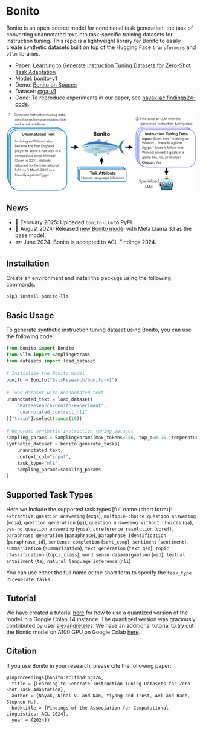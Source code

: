 # Bonito

Bonito is an open-source model for conditional task generation: the task of converting unannotated text into task-specific training datasets for instruction tuning. This repo is a lightweight library for Bonito to easily create synthetic datasets built on top of the Hugging Face `transformers` and `vllm` libraries.

- Paper: [Learning to Generate Instruction Tuning Datasets for
Zero-Shot Task Adaptation](https://arxiv.org/abs/2402.18334)
- Model: [bonito-v1](https://huggingface.co/BatsResearch/bonito-v1)
- Demo: [Bonito on Spaces](https://huggingface.co/spaces/nihalnayak/bonito)
- Dataset: [ctga-v1](https://huggingface.co/datasets/BatsResearch/ctga-v1)
- Code: To reproduce experiments in our paper, see [nayak-aclfindings24-code](https://github.com/BatsResearch/nayak-aclfindings24-code).

![Bonito](assets/workflow.png)

## News
- 🐠 February 2025: Uploaded `bonito-llm` to PyPI. 
- 🐡 August 2024: Released [new Bonito model](https://huggingface.co/BatsResearch/Llama-3.1-8B-bonito-v1) with Meta Llama 3.1 as the base model.
- 🐟 June 2024: Bonito is accepted to ACL Findings 2024.

## Installation
Create an environment and install the package using the following commands:
```bash
pip3 install bonito-llm
```

## Basic Usage
To generate synthetic instruction tuning dataset using Bonito, you can use the following code:
```python
from bonito import Bonito
from vllm import SamplingParams
from datasets import load_dataset

# Initialize the Bonito model
bonito = Bonito("BatsResearch/bonito-v1")

# load dataset with unannotated text
unannotated_text = load_dataset(
    "BatsResearch/bonito-experiment",
    "unannotated_contract_nli"
)["train"].select(range(10))

# Generate synthetic instruction tuning dataset
sampling_params = SamplingParams(max_tokens=256, top_p=0.95, temperature=0.5, n=1)
synthetic_dataset = bonito.generate_tasks(
    unannotated_text,
    context_col="input",
    task_type="nli",
    sampling_params=sampling_params
)
```

## Supported Task Types
Here we include the supported task types [full name (short form)]: `extractive question answering` (`exqa`), `multiple-choice question answering` (`mcqa`), `question generation` (`qg`), `question answering without choices` (`qa`), `yes-no question answering` (`ynqa`), `coreference resolution` (`coref`), `paraphrase generation` (`paraphrase`), `paraphrase identification` (`paraphrase_id`), `sentence completion` (`sent_comp`), `sentiment` (`sentiment`), `summarization` (`summarization`), `text generation` (`text_gen`), `topic classification` (`topic_class`), `word sense disambiguation` (`wsd`), `textual entailment` (`te`), `natural language inference` (`nli`)

You can use either the full name or the short form to specify the `task_type` in `generate_tasks`.

## Tutorial
We have created a tutorial [here](https://colab.research.google.com/drive/12OCh4OYo1vr9ZvwIWK4JwZT7rkMrYrx2?usp=sharing) for how to use a quantized version of the model in a Google Colab T4 instance. The quantized version was graciously contributed by user [alexandreteles](https://github.com/alexandreteles).
We have an additional tutorial to try out the Bonito model on A100 GPU on Google Colab [here](https://colab.research.google.com/drive/1XuDRVKpUUqdjrqg2-P2FIqkdAQBnqoNL?usp=sharing).


## Citation
If you use Bonito in your research, please cite the following paper:
```
@inproceedings{bonito:aclfindings24,
  title = {Learning to Generate Instruction Tuning Datasets for Zero-Shot Task Adaptation},
  author = {Nayak, Nihal V. and Nan, Yiyang and Trost, Avi and Bach, Stephen H.},
  booktitle = {Findings of the Association for Computational Linguistics: ACL 2024},
  year = {2024}}
```
